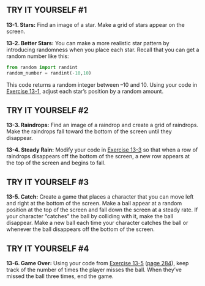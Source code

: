 

<span id="page_276"></span>

<span id="page_276"></span>

TRY IT YOURSELF \#1
-------------------

<span id="ch13exe1"></span>**13-1. Stars:** Find an image of a star.
Make a grid of stars appear on the screen.

<span id="ch13exe2"></span>**13-2. Better Stars:** You can make a more
realistic star pattern by introducing randomness when you place each
star. Recall that you can get a random number like this:

``` python
from random import randint
random_number = randint(-10,10)
```

This code returns a random integer between –10 and 10. Using your code
in [Exercise 13-1](#ch13exe1), adjust each star’s position by a random
amount.

TRY IT YOURSELF \#2
-------------------

<span id="ch13exe3"></span>**13-3. Raindrops:** Find an image of a
raindrop and create a grid of raindrops. Make the raindrops fall toward
the bottom of the screen until they disappear.

<span id="ch13exe4"></span>**13-4. Steady Rain:** Modify your code in
[Exercise 13-3](#ch13exe3) so that when a row of raindrops disappears
off the bottom of the screen, a new row appears at the top of the screen
and begins to fall.

TRY IT YOURSELF \#3
-------------------

<span id="ch13exe5"></span>**13-5. Catch:** Create a game that places a
character that you can move left and right at the bottom of the screen.
Make a ball appear at a random position at the top of the screen and
fall down the screen at a steady rate. If your character “catches” the
ball by colliding with it, make the ball disappear. Make a new ball each
time your character catches the ball or whenever the ball disappears off
the bottom of the screen.

<span id="page_290"></span>

TRY IT YOURSELF \#4
-------------------

<span id="ch13exe6"></span>**13-6. Game Over:** Using your code from
[Exercise 13-5](#ch13exe5) ([page 284](#page_284)), keep track of the
number of times the player misses the ball. When they’ve missed the ball
three times, end the game.

